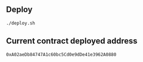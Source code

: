 ## Deploy

```
./deploy.sh
```

## Current contract deployed address

```
0xA02aeDb84747A1c60bc5Cd0e9dDe41e3962A0880
```